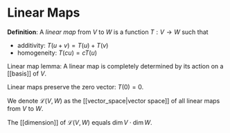 # Linear Maps
**Definition**: A *linear map* from $V$ to $W$ is a function $T: V \to W$ such that
- additivity: $T(u + v) = T(u) + T(v)$
- homogeneity: $T(cu) = cT(u)$

Linear map lemma: A linear map is completely determined by its action on a [[basis]] of $V$.

Linear maps preserve the zero vector: $T(0) = 0$.

We denote $\mathcal{L}(V, W)$ as the [[vector_space|vector space]] of all linear maps from $V$ to $W$.

The [[dimension]] of $\mathcal{L}(V, W)$ equals $\dim V \cdot \dim W$.